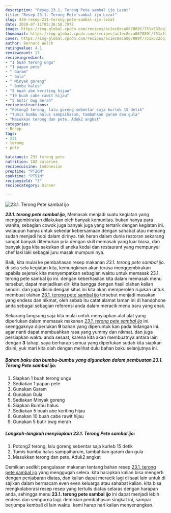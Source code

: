 ```yaml
---
description: "Resep 23.1. Terong Pete sambal ijo Lezat"
title: "Resep 23.1. Terong Pete sambal ijo Lezat"
slug: 439-resep-231-terong-pete-sambal-ijo-lezat
date: 2020-07-11T05:36:58.797Z
image: https://img-global.cpcdn.com/recipes/ac1ec8eca067889f/751x532cq70/231-terong-pete-sambal-ijo-foto-resep-utama.jpg
thumbnail: https://img-global.cpcdn.com/recipes/ac1ec8eca067889f/751x532cq70/231-terong-pete-sambal-ijo-foto-resep-utama.jpg
cover: https://img-global.cpcdn.com/recipes/ac1ec8eca067889f/751x532cq70/231-terong-pete-sambal-ijo-foto-resep-utama.jpg
author: Bernard Welch
ratingvalue: 4.1
reviewcount: 13
recipeingredient:
- "1 buah terong ungu"
- "1 papan pete"
- " Garam"
- " Gula"
- " Minyak goreng"
- " Bumbu halus"
- "5 buah abe keriting hijau"
- "10 buah cabe rawit hijau"
- "5 butir bwg merah"
recipeinstructions:
- "Potong2 terong, lalu goreng sebentar saja kurleb 15 detik"
- "Tumis bumbu halus sampaiharum, tambahkan garam dan gula"
- "Masukkan terong dan pete. Aduk2 angkat"
categories:
- Resep
tags:
- 231
- terong
- pete

katakunci: 231 terong pete 
nutrition: 102 calories
recipecuisine: Indonesian
preptime: "PT26M"
cooktime: "PT51M"
recipeyield: "3"
recipecategory: Dinner

---
```



![23.1. Terong Pete sambal ijo](https://img-global.cpcdn.com/recipes/ac1ec8eca067889f/751x532cq70/231-terong-pete-sambal-ijo-foto-resep-utama.jpg)

<b><i>23.1. terong pete sambal ijo</i></b>, Memasak menjadi suatu kegiatan yang menggembirakan dilakukan oleh banyak komunitas. bukan hanya para wanita, sebagian cowok juga banyak juga yang tertarik dengan kegiatan ini. walaupun hanya untuk sekedar kebersamaan dengan sahabat atau memang sudah menjadi hobi dalam dirinya. tak heran dalam dunia restoran sekarang sangat banyak ditemukan pria dengan skill memasak yang luar biasa, dan banyak juga kita saksikan di aneka kedai dan restaurant yang mempunyai chef laki laki sebagai juru masak mumpuni nya.



Baik, kita mulai ke pembahasan resep makanan <i>23.1. terong pete sambal ijo</i>. di sela sela kegiatan kita, kemungkinan akan terasa menggembirakan apabila sejenak kita menyempatkan sebagian waktu untuk memasak 23.1. terong pete sambal ijo ini. dengan keberhasilan kita dalam memasak menu tersebut, dapat menjadikan diri kita bangga dengan hasil olahan kalian sendiri. dan juga disini dengan situs ini kita akan memperoleh rujukan untuk membuat olahan <u>23.1. terong pete sambal ijo</u> tersebut menjadi masakan yang endess dan nikmat, oleh sebab itu catat alamat laman ini di handphone anda sebagai sebagian referensi anda dalam meracik menu baru yang enak.


Sekarang langsung saja kita mulai untuk menyiapkan alat alat yang diperlukan dalam memasak makanan <u><i>23.1. terong pete sambal ijo</i></u> ini. seenggaknya diperlukan <b>9</b> bahan yang diperuntuk kan pada hidangan ini. agar nanti dapat membuahkan rasa yang yummy dan nikmat. dan juga persiapkan waktu anda sesaat, karena kita akan membuatnya antara lain dengan <b>3</b> tahap. saya berharap semua yang diperlukan sudah kita siapkan disini, yuk mari kita olah dengan melihat dulu bahan baku selanjutnya ini.

<!--inarticleads1-->

##### Bahan baku dan bumbu-bumbu yang digunakan dalam pembuatan 23.1. Terong Pete sambal ijo:

1. Siapkan 1 buah terong ungu
1. Sediakan 1 papan pete
1. Gunakan  Garam
1. Gunakan  Gula
1. Sediakan  Minyak goreng
1. Siapkan  Bumbu halus:
1. Sediakan 5 buah abe keriting hijau
1. Gunakan 10 buah cabe rawit hijau
1. Gunakan 5 butir bwg merah




<!--inarticleads2-->

##### Langkah-langkah menyiapkan 23.1. Terong Pete sambal ijo:

1. Potong2 terong, lalu goreng sebentar saja kurleb 15 detik
1. Tumis bumbu halus sampaiharum, tambahkan garam dan gula
1. Masukkan terong dan pete. Aduk2 angkat




Demikian sedikit pengulasan makanan tentang bahan resep <u>23.1. terong pete sambal ijo</u> yang menggugah selera. kita harapkan kalian bisa mengerti dengan penjabaran diatas, dan kalian dapat meracik lagi di saat lain untuk di sajikan dalam bermacam even even keluarga atau sahabat kalian. kita bisa mengkolaborasi resep resep yang tertulis diatas selaras dengan harapan anda, sehingga menu <b>23.1. terong pete sambal ijo</b> ini dapat menjadi lebih endess dan sempurna lagi. demikian pembahasan singkat ini, sampai berjumpa kembali di lain waktu. kami harap hari kalian menyenangkan.
